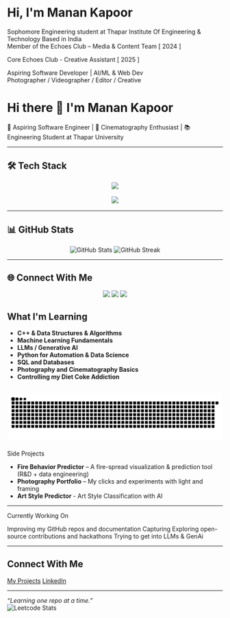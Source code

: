 #  Hi, I'm Manan Kapoor

Sophomore Engineering student at Thapar Institute Of Engineering & Technology 
Based in India  
Member of the Echoes Club – Media & Content Team  [ 2024 ] 

Core Echoes Club - Creative Assistant [ 2025 ]

Aspiring Software Developer | AI/ML & Web Dev  
Photographer / Videographer / Editor / Creative

# Hi there 👋 I'm Manan Kapoor  

🚀 Aspiring Software Engineer | 🎥 Cinematography Enthusiast | 📚 Engineering Student at Thapar University  

---

## 🛠️ Tech Stack  

<p align="center">
  <!-- Languages -->
  <img src="https://skillicons.dev/icons?i=cpp,python,html,css,sql" />
</p>

<p align="center">
  <!-- Other Tools -->
  <img src="https://skillicons.dev/icons?i=git,github,vscode,,vercel,netlify" />
</p>

---

## 📊 GitHub Stats  

<p align="center">
  <img src="https://github-readme-stats.vercel.app/api?username=manankapoor23&show_icons=true&theme=tokyonight" alt="GitHub Stats" />
  <img src="https://github-readme-streak-stats.herokuapp.com/?user=manankapoor23&theme=tokyonight" alt="GitHub Streak" />
</p>

---

## 🌐 Connect With Me  

<p align="center">
  <a href="https://www.linkedin.com/in/manan-kapoor-8545002a0//"><img src="https://skillicons.dev/icons?i=linkedin" /></a>
  <a href="mailto:23.kapoormanan@gmail.com"><img src="https://skillicons.dev/icons?i=gmail" /></a>
  <a href="https://x.com/Manankap2311"><img src="https://about.x.com/content/dam/about-twitter/x/brand-toolkit/logo-black.png.twimg.1920.png" /></a>
</p>

##  What I'm Learning

- **C++ & Data Structures & Algorithms**  
- **Machine Learning Fundamentals**  
- **LLMs / Generative AI**  
- **Python for Automation & Data Science**  
- **SQL and Databases**  
- **Photography and Cinematography Basics**  
- **Controlling my Diet Coke Addiction** 



![snake gif](https://github.com/manankapoor23/manankapoor23/blob/output/github-snake-dark.svg)
---

Side Projects

- **Fire Behavior Predictor** – A fire-spread visualization & prediction tool (R&D + data engineering)
- **Photography Portfolio** – My clicks and experiments with light and framing
- **Art Style Predictor** - Art Style Classification with AI

---

Currently Working On

Improving my GitHub repos and documentation
Capturing 
Exploring open-source contributions and hackathons
Trying to get into LLMs & GenAi

---

## Connect With Me


 [My Projects](https://github.com/manankapoor23)
 [LinkedIn](https://www.linkedin.com/in/manan-kapoor-8545002a0/)

---

_“Learning one repo at a time.”_  
![Leetcode Stats](https://leetcard.jacoblin.cool/manankapoor23?ext=heatmap)
